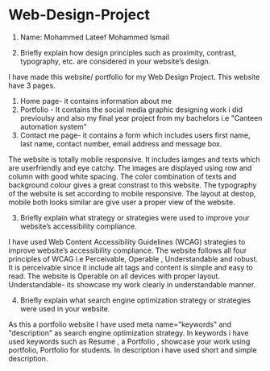 # Web-Design-Project


1. Name: Mohammed Lateef Mohammed Ismail 


2. Briefly explain how design principles such as proximity, contrast, typography, etc. are considered in your website’s design.


I have made this website/ portfolio for my Web Design Project.
This website have 3 pages.
1. Home page- it contains information about me
2. Portfolio - It contains the social media graphic designing work i did previoulsy and also my final year project from my bachelors i.e "Canteen automation system"
3. Contact me page- it contains a form which includes users first name, last name, contact number, email address and message box.

The website is totally mobile responsive.
It includes iamges and texts which are userfriendly and eye catchy.
The images are displayed using row and column   with good white spacing.
The color combination of texts and background colour gives a great constrast to this website.
The typography of the website is set according to mobile responsive. The layout at destop, mobile both looks similar are give user a proper view of the website. 


3. Briefly explain what strategy or strategies were used to improve your website’s accessibility compliance.

I have used Web Content Accessibility Guidelines (WCAG) strategies to improve website’s accessibility compliance. 
The website follows all four principles of WCAG i.e Perceivable, Operable , Understandable and robust.
It is perceivable since it include alt tags and content is simple and easy to read.
The website is Operable on all devices with proper layout.
Understandable- its showcase my work clearly in understandable manner.


4. Briefly explain what search engine optimization strategy or strategies were used in your website.

As this a portfolio website I have used  meta name="keywords" and "description" as search engine optimization strategy.
In keywords i have used keywords such as Resume , a Portfolio , showcase your work using portfolio, Portfolio for students.
In description i have used short and simple description.











